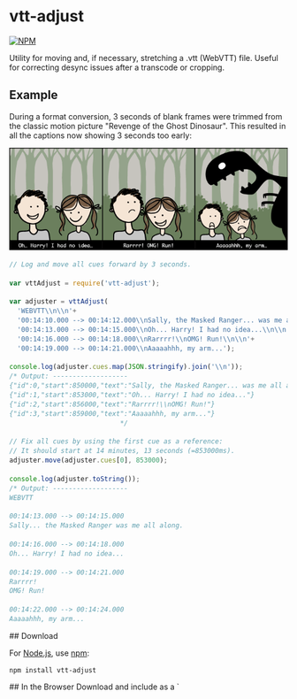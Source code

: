 # vtt-adjust

[![NPM](https://nodei.co/npm/vtt-adjust.png)](https://nodei.co/npm/vtt-adjust/)

Utility for moving and, if necessary, stretching a .vtt (WebVTT) file.  Useful for correcting desync issues after a transcode or cropping.

## Example

During a format conversion, 3 seconds of blank frames were trimmed from the classic motion picture "Revenge of the Ghost Dinosaur".  This resulted in all the captions now showing 3 seconds too early:

![Illustration of the Problem](the-problem.png?raw=true "Illustration of the Problem")

```javascript
// Log and move all cues forward by 3 seconds.

var vttAdjust = require('vtt-adjust');

var adjuster = vttAdjust(
  'WEBVTT\\n\\n'+
  '00:14:10.000 --> 00:14:12.000\\nSally, the Masked Ranger... was me all along.\\n\\n'+
  '00:14:13.000 --> 00:14:15.000\\nOh... Harry! I had no idea...\\n\\n'+
  '00:14:16.000 --> 00:14:18.000\\nRarrrr!\\nOMG! Run!\\n\\n'+
  '00:14:19.000 --> 00:14:21.000\\nAaaaahhh, my arm...');

console.log(adjuster.cues.map(JSON.stringify).join('\\n'));
/* Output: -------------------
{"id":0,"start":850000,"text":"Sally, the Masked Ranger... was me all along."}
{"id":1,"start":853000,"text":"Oh... Harry! I had no idea..."}
{"id":2,"start":856000,"text":"Rarrrr!\\nOMG! Run!"}
{"id":3,"start":859000,"text":"Aaaaahhh, my arm..."}
                            */

// Fix all cues by using the first cue as a reference:
// It should start at 14 minutes, 13 seconds (=853000ms).
adjuster.move(adjuster.cues[0], 853000);

console.log(adjuster.toString());
/* Output: -------------------
WEBVTT

00:14:13.000 --> 00:14:15.000
Sally... the Masked Ranger was me all along.

00:14:16.000 --> 00:14:18.000
Oh... Harry! I had no idea...

00:14:19.000 --> 00:14:21.000
Rarrrr!
OMG! Run!

00:14:22.000 --> 00:14:24.000
Aaaaahhh, my arm...
```

<a name="download" />
## Download

For [Node.js](http://nodejs.org/), use [npm](http://npmjs.org/):

    npm install vtt-adjust

<a name="browser" />
## In the Browser
Download and include as a `<script>`.  The module will be available as
the global object `window.vttAdjust`, similarly to if you'd written
`var vttAdjust = require('vtt-adjust');` in Node.js.

__Development:__ [vtt-adjust.js](https://github.com/deestan/vtt-adjust/raw/master/build/vtt-adjust.js) - 7Kb Uncompressed

__Production:__ [vtt-adjust.min.js](https://github.com/deestan/vtt-adjust/raw/master/build/vtt-adjust.min.js) - 4Kb Minified

__Example__

```html
<script src="vtt-adjust.js"></script>

<textarea style="width: 300px; height: 500px" id="vtt">WEBVTT

00:00:01.000 --> 00:00:02.000
Herp derp?

00:00:20.000 --> 00:00:21.300
Niort!</textarea>

<br/><button onclick="moveClicked();void(0);">Move cues 1 second forward</button>

<script>
function moveClicked() {
  var vttEl = document.getElementById('vtt');
  var adjuster = vttAdjust(vttEl.value);
  var referenceCue = adjuster.cues[0];
  adjuster.move(referenceCue, referenceCue.start + 1000);
  var output = adjuster.toString();
  vttEl.value = output;
}
</script>
```

## Documentation

### Constructor

[vttAdjust](#vttAdjust)

### Adjuster object

* [cues](#cues)
* [move](#move)
* [moveAndScale](#moveAndScale)
* [toString](#toString)

<a name="vttAdjust" />
### vttAdjust (vtt)

Returns an adjuster object, documented below.

__Arguments__

* vtt - `string` containing the entire source .vtt file.

__Example__
```javascript
var vttAdjust = require('vtt-adjust');
var vtt = require('fs').readFileSync('captions.vtt').toString();
var adjuster = vttAdjust(vtt);
```

<a name="cues" />
### adjuster.cues

Property containing an array of all cues found in .vtt file.  Array elements are of the form `{ id: <opaque identifier>, start: <start time in milliseconds>, text: <text found in cue> }`.

__Example__

```javascript
console.log(adjuster.cues);
//> [ { id: 0, start: 10000, text: 'bim\\nbum' },
//>   { id: 1, start: 20000, text: 'bam\\nbom' },
//>   { id: 2, start: 30000, text: 'weh' } ]
```

<a name="move" />
### move(refCueId, newStart)

Move the reference cue to the new starting position, and all other cues by a correspinding amount.

Mathematically, each cue's position is mapped by a function `f(t) = t + c`,
where `c` is the difference between the reference cue's new and
original positions.

__Arguments__

* refCueId - the `id` value from one element in `adjuster.cues`.
* newStart - `integer`, the reference cue's desired start time in milliseconds.

__Example__

```javascript
// The first cue should begin at 31 seconds.
var cue = adjuster.cues[0];
adjuster.move(cue.id, 31000);
```

<a name="moveAndScale" />
### moveAndScale(refCueId1, newStart1, refCueId2, newStart2)

Move and scale all cues equally, such that refCue1 and refCue2 end up in their new positions.

If the video file has a subtly changed framerate, the cues will drift slowly out of sync during the video, which is not a problem that can be corrected with just moving all cues by a fixed amount.  For this problem, you can stretch or shrink the timeline to fit by giving two reference cues.  The further apart in the video the cues are, the more precise the result will be.

Mathematically, each cue's position is mapped by a function `f(t) = t * a + c`
where `c` and `a` are calculated such that the two reference cues end up in the
desired positions.

Both start and end positions are affected individually by the scaling, so if the cues end up closer together, they are also shorter.

__Arguments__

* refCueId1 - the `id` value from one element in `adjuster.cues`.
* newStart1 - `integer`, the first reference cue's desired start time in milliseconds.
* refCueId2 - the `id` value from one element in `adjuster.cues`.  Must not be the same as refCueId1.
* newStart2 - `integer`, the second reference cue's desired start time in milliseconds.

__Example__

```javascript
// The first cue should begin at 4 seconds, and the 42nd and
// last cue should begin at 14 minutes 15 seconds.
var cue1 = adjuster.cues[0];
var cueZ = adjuster.cues[42];
adjuster.move(cue1, 4 * 1000, cueZ, 14 * 60000 + 15 * 1000);
```

<a name="toString" />
### toString()

Return a string representation of the (possibly) adjusted .vtt file.

__Example__

```
var vtt = adjuster.toString();
require('fs').writeFileSync("adjustedCaptions.vtt", vtt);
```

## Notes

In the event that a `move()` or `moveAndScale()` calls throw an error,
the adjuster object will remain in the state it was before the call.

